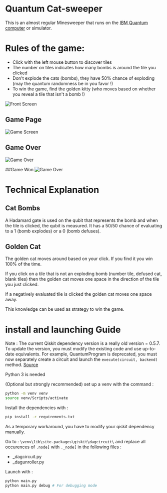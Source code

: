 # Quantum Cat-sweeper

This is an almost regular Minesweeper that runs on the [IBM Quantum computer](https://quantumexperience.ng.bluemix.net/qx/experience) or simulator. 

# Rules of the game:
- Click with the left mouse button to discover tiles
- The number on tiles indicates how many bombs is around the tile you clicked
- Don't explode the cats (bombs), they have 50% chance of exploding (may the quantum randomness be in you favor !)
- To win the game, find the golden kitty (who moves based on whether you reveal a tile that isn't a bomb !)

![Front Screen](https://github.com/desireevl/quantum-catsweeper/blob/master/images/mainscreen.PNG)

## Game Page
![Game Screen](https://github.com/desireevl/quantum-catsweeper/blob/master/images/playin.PNG)

## Game Over
![Game Over](https://github.com/desireevl/quantum-catsweeper/blob/master/images/lost.png)

##Game Won
![Game Over](https://github.com/desireevl/quantum-catsweeper/blob/master/images/won.PNG)

# Technical Explanation

## Cat Bombs
A Hadamard gate is used on the qubit that represents the bomb and when the tile is clicked, the qubit is measured. It has a 50/50 chance of evaluating to a 1 (bomb explodes) or a 0 (bomb defuses).

## Golden Cat
The golden cat moves around based on your click. If you find it you win 100% of the time. 

If you click on a tile that is not an exploding bomb (number tile, defused cat, blank tiles) then the golden cat moves one space in the direction of the tile you just clicked.

If a negatively evaluated tile is clicked the golden cat moves one space away.

This knowledge can be used as strategy to win the game. 

# install and launching Guide

Note : The current Qiskit dependency version is a really old version = 0.5.7. To update the version, you must modify the existing code and use up-to-date equivalents. For example, QuantumProgram is deprecated, you must now separately create a circuit and launch the `execute(circuit, backend)` method. [Source](https://qiskit.org/documentation/release_notes.html)

Python 3 is needed

(Optional but strongly recommended) set up a venv with the command :
```bash
python -m venv venv
source venv/Scripts/activate
```

Install the dependencies with :
```bash
pip install -r requirements.txt
``` 

As a temporary workaround, you have to modify your qiskit dependency manually.

Go to : `\venv\lib\site-packages\qiskit\dagcircuit\` and replace all occurences of `.node[` with `._node[` in the following files :
- _dagcircuit.py
- _dagunroller.py

Launch with :
```bash
python main.py
python main.py debug # For debugging mode
```
